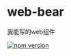 # web-bear

我能写的web组件

[![npm version](https://img.shields.io/npm/v/@s-ekin/web.svg)](https://www.npmjs.com/package/@s-ekin/web)




